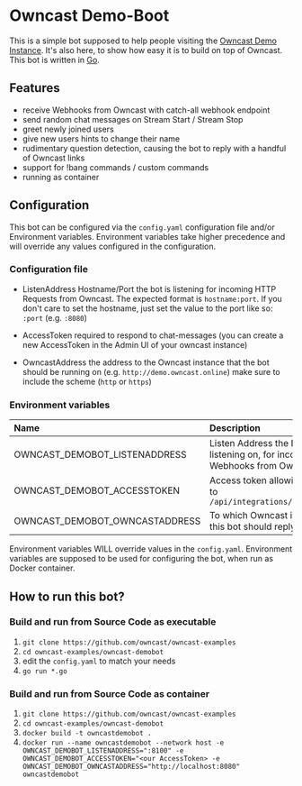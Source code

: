 # Owncast Demo-Boot

This is a simple bot supposed to help people visiting the [Owncast Demo Instance](https://demo.owncast.online). It's also here, to show how easy it is to build on top of Owncast. This bot is written in [Go](https://golang.org/).

## Features

- receive Webhooks from Owncast with catch-all webhook endpoint
- send random chat messages on Stream Start / Stream Stop
- greet newly joined users
- give new users hints to change their name
- rudimentary question detection, causing the bot to reply with a handful of Owncast links
- support for !bang commands / custom commands
- running as container

## Configuration

This bot can be configured via the `config.yaml` configuration file and/or Environment variables. Environment variables take higher precedence and will override any values configured in the configuration.

### Configuration file

- ListenAddress
    Hostname/Port the bot is listening for incoming HTTP Requests from Owncast. The expected format is `hostname:port`.
    If you don't care to set the hostname, just set the value to the port like so: `:port` (e.g. `:8080`)

- AccessToken
    required to respond to chat-messages (you can create a new AccessToken in the Admin UI of your owncast instance)

- OwncastAddress
    the address to the Owncast instance that the bot should be running on (e.g. `http://demo.owncast.online`)
    make sure to include the scheme (`http` or `https`)


### Environment variables

| Name                                | Description                                                                       | Example Value |
|:------------------------------------|:----------------------------------------------------------------------------------|:--------------|
| OWNCAST_DEMOBOT_LISTENADDRESS       | Listen Address the Bot is listening on, for incoming HTTP Webhooks from Owncast   | `:8100`       |
| OWNCAST_DEMOBOT_ACCESSTOKEN         | Access token allowing to post to `/api/integrations/chat/system`                  | `123-asd-234` |
| OWNCAST_DEMOBOT_OWNCASTADDRESS      | To which Owncast instance this bot should reply to                                | `https://https://watch.owncast.online `

Environment variables WILL override values in the `config.yaml`. Environment variables are supposed to be used for configuring the bot, when run as Docker container.

## How to run this bot?

### Build and run from Source Code as executable

1. `git clone https://github.com/owncast/owncast-examples`
1. `cd owncast-examples/owncast-demobot`
1. edit the `config.yaml` to match your needs
1. `go run *.go`

### Build and run from Source Code as container

1. `git clone https://github.com/owncast/owncast-examples`
1. `cd owncast-examples/owncast-demobot`
1. `docker build -t owncastdemobot .`
1. `docker run --name owncastdemobot --network host -e OWNCAST_DEMOBOT_LISTENADDRESS=":8100" -e OWNCAST_DEMOBOT_ACCESSTOKEN="<our AccessToken> -e OWNCAST_DEMOBOT_OWNCASTADDRESS="http://localhost:8080" owncastdemobot`

